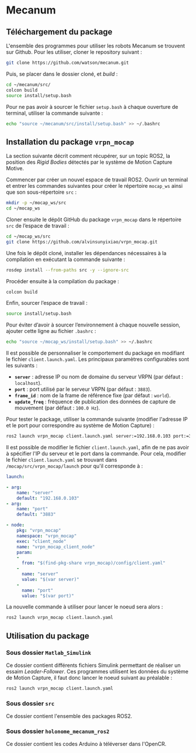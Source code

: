 # Mecanum

## Téléchargement du package

L'ensemble des programmes pour utiliser les robots Mecanum se trouvent sur Github. Pour les utiliser, cloner le repository suivant :

```bash
git clone https://github.com/watson/mecanum.git
```

Puis, se placer dans le dossier cloné, et *build* :

```bash
cd ~/mecanum/src/
colcon build
source install/setup.bash
```

Pour ne pas avoir à sourcer le fichier `setup.bash` à chaque ouverture de terminal, utiliser la commande suivante :

```bash
echo "source ~/mecanum/src/install/setup.bash" >> ~/.bashrc
```

## Installation du package `vrpn_mocap`

La section suivante décrit comment récupérer, sur un topic ROS2, la position des *Rigid Bodies* détectés par le système de Motion Capture Motive.

Commencer par créer un nouvel espace de travail ROS2. Ouvrir un terminal et entrer les commandes suivantes pour créer le répertoire `mocap_ws` ainsi que son sous-répertoire `src` :

```bash
mkdir -p ~/mocap_ws/src
cd ~/mocap_ws
```

Cloner ensuite le dépôt GitHub du package `vrpn_mocap` dans le répertoire `src` de l’espace de travail :

```bash
cd ~/mocap_ws/src
git clone https://github.com/alvinsunyixiao/vrpn_mocap.git
```

Une fois le dépôt cloné, installer les dépendances nécessaires à la compilation en exécutant la commande suivante :

```bash
rosdep install --from-paths src -y --ignore-src
```

Procéder ensuite à la compilation du package :

```bash
colcon build
```

Enfin, sourcer l’espace de travail :

```bash
source install/setup.bash
```

Pour éviter d’avoir à sourcer l’environnement à chaque nouvelle session, ajouter cette ligne au fichier `.bashrc` :

```bash
echo "source ~/mocap_ws/install/setup.bash" >> ~/.bashrc
```

Il est possible de personnaliser le comportement du package en modifiant le fichier `client.launch.yaml`. Les principaux paramètres configurables sont les suivants :

- **`server`** : adresse IP ou nom de domaine du serveur VRPN (par défaut : `localhost`).
- **`port`** : port utilisé par le serveur VRPN (par défaut : `3883`).
- **`frame_id`** : nom de la frame de référence fixe (par défaut : `world`).
- **`update_freq`** : fréquence de publication des données de capture de mouvement (par défaut : `100.0 Hz`).

Pour tester le package, utiliser la commande suivante (modifier l'adresse IP et le port pour correspondre au système de Motion Capture) :

```bash
ros2 launch vrpn_mocap client.launch.yaml server:=192.168.0.103 port:=3883
```

Il est possible de modifier le fichier `client.launch.yaml`, afin de ne pas avoir à spécifier l'IP du serveur et le port dans la commande. Pour cela, modifier le fichier `client.launch.yaml` se trouvant dans `/mocap/src/vrpn_mocap/launch` pour qu'il corresponde à :

```yaml
launch:

- arg:
    name: "server"
    default: "192.168.0.103"
- arg:
    name: "port"
    default: "3883"

- node:
    pkg: "vrpn_mocap"
    namespace: "vrpn_mocap"
    exec: "client_node"
    name: "vrpn_mocap_client_node"
    param:
    -
      from: "$(find-pkg-share vrpn_mocap)/config/client.yaml"
    -
      name: "server"
      value: "$(var server)"
    -
      name: "port"
      value: "$(var port)"
```

La nouvelle commande à utiliser pour lancer le noeud sera alors :

```bash
ros2 launch vrpn_mocap client.launch.yaml
```

## Utilisation du package

### Sous dossier `Matlab_Simulink`

Ce dossier contient différents fichiers Simulink permettant de réaliser un essaim *Leader-Follower*. Ces programmes utilisent les données du système de Motion Capture, il faut donc lancer le noeud suivant au préalable :

```bash
ros2 launch vrpn_mocap client.launch.yaml
```

### Sous dossier `src`

Ce dossier contient l'ensemble des packages ROS2. 

### Sous dossier `holonome_mecanum_ros2`

Ce dossier contient les codes Arduino à téléverser dans l'OpenCR.
